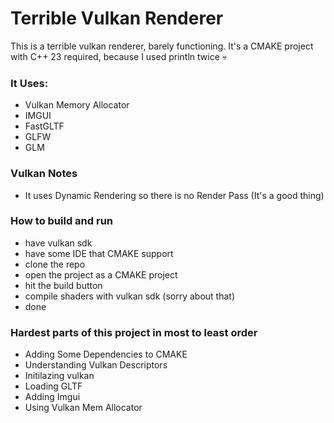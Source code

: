 # Terrible Vulkan Renderer

This is a terrible vulkan renderer, barely functioning.
It's a CMAKE project with C++ 23 required, because I used println twice 💀

### It Uses:
- Vulkan Memory Allocator
- IMGUI
- FastGLTF
- GLFW
- GLM

### Vulkan Notes
- It uses Dynamic Rendering so there is no Render Pass (It's a good thing)

### How to build and run
- have vulkan sdk
- have some IDE that CMAKE support
- clone the repo
- open the project as a CMAKE project
- hit the build button
- compile shaders with vulkan sdk (sorry about that)
- done

### Hardest parts of this project in most to least  order
- Adding Some Dependencies to CMAKE
- Understanding Vulkan Descriptors
- Initilazing vulkan
- Loading GLTF
- Adding Imgui
- Using Vulkan Mem Allocator
